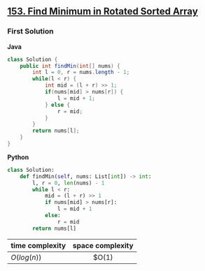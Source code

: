 ## [153. Find Minimum in Rotated Sorted Array](https://leetcode.com/problems/find-minimum-in-rotated-sorted-array/)

### First Solution
**Java**
```java
class Solution {
    public int findMin(int[] nums) {
        int l = 0, r = nums.length - 1;
        while(l < r) {
            int mid = (l + r) >> 1;
            if(nums[mid] > nums[r]) {
                l = mid + 1;
            } else {
                r = mid;
            }
        }
        return nums[l];
    }
}
```
**Python**
```python
class Solution:
    def findMin(self, nums: List[int]) -> int:
        l, r = 0, len(nums) - 1
        while l < r:
            mid = (l + r) >> 1
            if nums[mid] > nums[r]:
                l = mid + 1
            else:
                r = mid
        return nums[l]
```

|time complexity|space complexity|
|:-|:-:|
|$O(log(n))$|$O(1)|